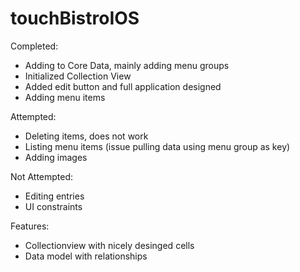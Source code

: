# touchBistroIOS

Completed:
  - Adding to Core Data, mainly adding menu groups
  - Initialized Collection View
  - Added edit button and full application designed
  - Adding menu items

Attempted:
  - Deleting items, does not work
  - Listing menu items (issue pulling data using menu group as key)
  - Adding images

Not Attempted: 
  - Editing entries
  - UI constraints

Features:
  - Collectionview with nicely desinged cells
  - Data model with relationships
